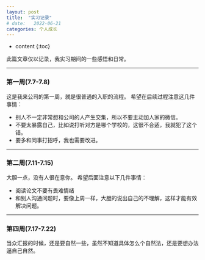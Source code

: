 ```yaml
---
layout: post
title:  "实习记录"
# date:   2022-06-21
categories: 个人成长
---
```

* content
{:toc}



此篇文章仅以记录，我实习期间的一些感悟和日常。

---
### 第一周(7.7-7.8)
这是我来公司的第一周，就是很普通的入职的流程。
希望在后续过程注意这几件事情：
* 别人不一定非常想和公司的人产生交集，所以不要主动加人家的微信。
* 不要太暴露自己，比如说打听对方是哪个学校的，这很不合适，我就犯了这个错。
* 要多和同事打招呼，我也需要改进。

---
### 第二周(7.11-7.15)
大胆一点，没有人很在意你。
希望后面注意以下几件事情：
* 阅读论文不要有畏难情绪
* 和别人沟通问题时，要像上周一样，大胆的说出自己的不理解，这样才能有效解决问题。
  
---
### 第四周(7.17-7.22)
当众汇报的时候，还是要自然一些，虽然不知道具体怎么个自然法，还是要想办法逼自己自然。
